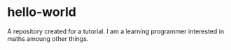 # hello-world
A repository created for a tutorial.
I am a learning programmer interested in maths amoung other things.
